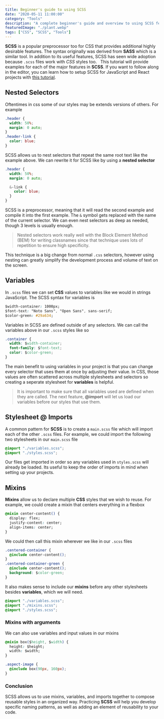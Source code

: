 ```yaml
---
title: Beginner's guide to using SCSS
date: "2020-05-11 11:00:00"
category: "Tools"
description: "A complete beginner's guide and overview to using SCSS features like nested selectors, variables, imports, and mixins."
featuredImage: "./plant.webp"
tags: ["CSS", "SCSS", "Tools"]
---
```


**SCSS** is a popular preprocessor too for CSS that provides additional highly desirable features. The syntax originally was derived from **SASS** which is a similar tool. In addition to its useful features, SCSS has seen wide adoption because `.scss` files work with *CSS* styles too. 
&nbsp;
This tutorial will provide examples for each of the major features in **SCSS**. If you want to follow along in the editor, you can learn how to setup SCSS for JavaScript and React projects with [this tutorial](https://www.code-boost.com/scss-setup/).

## Nested Selectors
Oftentimes in css some of our styles may be extends versions of others. For example

```css
.header {
  width: 50%;
  margin: 0 auto;
}
.header-link {
  color: blue;
}
```

SCSS allows us to nest selectors that repeat the same root text like the example above. We can rewrite it for SCSS like by using a **nested selector**

```css
.header {
  width: 50%;
  margin: 0 auto;

  &-link {
    color: blue;
  }
}
```

SCSS is a preprocessor, meaning that it will read the second example and compile it into the first example.
The `&` symbol gets replaced with the name of the current selector. We can even nest selectors as deep as needed, though 3 levels is usually enough.

> Nested selectors work really well with the Block Element Method (BEM) for writing classnames since that technique uses lots of repetition to ensure high specificity.

This technique is a big change from normal `.css` selectors, however using nesting can greatly simplify the development process and volume of text on the screen. 

## Variables
In `.scss` files we can set **CSS** values to variables like we would in strings JavaScript. The SCSS syntax for variables is

```css
$width-container: 1000px;
$font-text: "Noto Sans", "Open Sans", sans-serif;
$color-green: #29a634;
```

Variables in SCSS are defined outside of any selectors. We can call the variables above in our `.scss` styles like so

```css
.container {
  width: $width-container;
  font-family: $font-text;
  color: $color-green;
}
```

The main benefit to using variables in your project is that you can change every selector that uses them at once by adjusting their value. In CSS, those values are often scattered across multiple stylesheets and selectors so creating a seperate stylesheet for **variables** is helpful.

> It is important to make sure that all variables used are defined when they are called. The next feature, **@import** will let us load our variables before our styles that use them.

## Stylesheet @ Imports

A common pattern for **SCSS** is to create a `main.scss` file which will import each of the other `.scss` files. For example, we could import the following two stylesheets in our `main.scss` file

```css
@import "./variables.scss";
@import "./styles.scss";
```
Our files get imported in order so any variables used in `styles.scss` will already be loaded. Its useful to keep the order of imports in mind when setting up your projects. 

## Mixins

**Mixins** allow us to declare multiple **CSS** styles that we wish to reuse. For example, we could create a mixin that centers everything in a flexbox

```css
@mixin center-content() {
  display: flex;
  justify-content: center;
  align-items: center;
}
```
We could then call this mixin wherever we like in our `.scss` files

```css
.centered-container {
  @include center-content();
}
.centered-container-green {
  @include center-content();
  background: $color-green;
}
```

It also makes sense to include our **mixins** before any other stylesheets besides **variables**, which we will need.

```css
@import "./variables.scss";
@import "./mixins.scss";
@import "./styles.scss";
```

### Mixins with arguments
We can also use variables and input values in our mixins

```css
@mixin box($height, $width) {
  height: $height;
  width: $width;
}

.aspect-image {
  @include box(90px, 160px);
}
```

### Conclusion

SCSS allows us to use mixins, variables, and imports together to compose reusable styles in an organized way. Practicing **SCSS** will help you develop specific naming patterns, as well as adding an element of reusability to your code.



